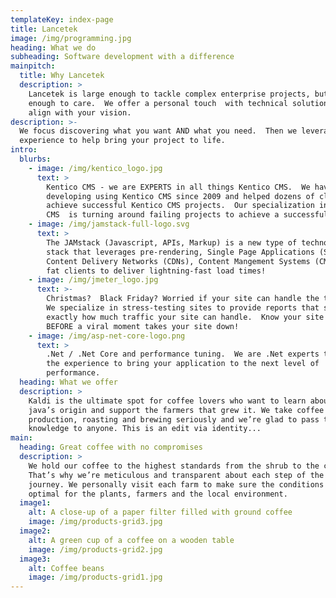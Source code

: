 ```yaml
---
templateKey: index-page
title: Lancetek
image: /img/programming.jpg
heading: What we do
subheading: Software development with a difference
mainpitch:
  title: Why Lancetek
  description: >
    Lancetek is large enough to tackle complex enterprise projects, but small
    enough to care.  We offer a personal touch  with technical solutions to
    align with your vision.  
description: >-
  We focus discovering what you want AND what you need.  Then we leverage our
  experience to help bring your project to life.
intro:
  blurbs:
    - image: /img/kentico_logo.jpg
      text: >
        Kentico CMS - we are EXPERTS in all things Kentico CMS.  We have been
        developing using Kentico CMS since 2009 and helped dozens of clients
        achieve successful Kentico CMS projects.  Our specialization in Kentico
        CMS  is turning around failing projects to achieve a successful result.
    - image: /img/jamstack-full-logo.svg
      text: >
        The JAMstack (Javascript, APIs, Markup) is a new type of technology
        stack that leverages pre-rendering, Single Page Applications (SPAs),
        Content Delivery Networks (CDNs), Content Mangement Systems (CMS) and
        fat clients to deliver lightning-fast load times!
    - image: /img/jmeter_logo.jpg
      text: >-
        Christmas?  Black Friday? Worried if your site can handle the traffic? 
        We specialize in stress-testing sites to provide reports that show
        exactly how much traffic your site can handle.  Know your site limits
        BEFORE a viral moment takes your site down!
    - image: /img/asp-net-core-logo.png
      text: >
        .Net / .Net Core and performance tuning.  We are .Net experts that have
        the experience to bring your application to the next level of
        performance.
  heading: What we offer
  description: >
    Kaldi is the ultimate spot for coffee lovers who want to learn about their
    java’s origin and support the farmers that grew it. We take coffee
    production, roasting and brewing seriously and we’re glad to pass that
    knowledge to anyone. This is an edit via identity...
main:
  heading: Great coffee with no compromises
  description: >
    We hold our coffee to the highest standards from the shrub to the cup.
    That’s why we’re meticulous and transparent about each step of the coffee’s
    journey. We personally visit each farm to make sure the conditions are
    optimal for the plants, farmers and the local environment.
  image1:
    alt: A close-up of a paper filter filled with ground coffee
    image: /img/products-grid3.jpg
  image2:
    alt: A green cup of a coffee on a wooden table
    image: /img/products-grid2.jpg
  image3:
    alt: Coffee beans
    image: /img/products-grid1.jpg
---
```


